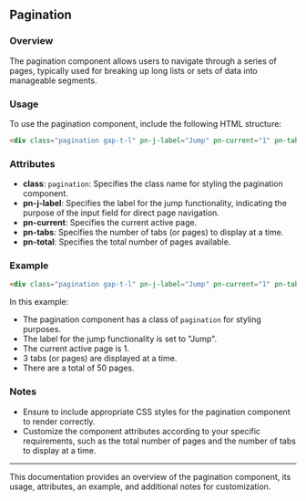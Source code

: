 
## Pagination 

### Overview

The pagination component allows users to navigate through a series of pages, typically used for breaking up long lists or sets of data into manageable segments.

### Usage

To use the pagination component, include the following HTML structure:

```html
<div class="pagination gap-t-l" pn-j-label="Jump" pn-current="1" pn-tabs="3" pn-total="50"></div>
```

### Attributes

- **class**: `pagination`: Specifies the class name for styling the pagination component.
- **pn-j-label**: Specifies the label for the jump functionality, indicating the purpose of the input field for direct page navigation.
- **pn-current**: Specifies the current active page.
- **pn-tabs**: Specifies the number of tabs (or pages) to display at a time.
- **pn-total**: Specifies the total number of pages available.

### Example

```html
<div class="pagination gap-t-l" pn-j-label="Jump" pn-current="1" pn-tabs="3" pn-total="50"></div>
```

In this example:
- The pagination component has a class of `pagination` for styling purposes.
- The label for the jump functionality is set to "Jump".
- The current active page is 1.
- 3 tabs (or pages) are displayed at a time.
- There are a total of 50 pages.

### Notes

- Ensure to include appropriate CSS styles for the pagination component to render correctly.
- Customize the component attributes according to your specific requirements, such as the total number of pages and the number of tabs to display at a time.

---

This documentation provides an overview of the pagination component, its usage, attributes, an example, and additional notes for customization.
